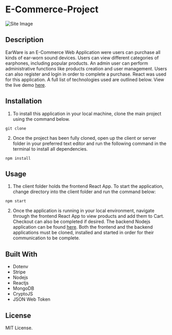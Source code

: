 # E-Commerce-Project
![Site Image](client/public/assets/images/siteImage.png)


## Description
EarWare is an E-Commerce Web Application were users can purchase all kinds of ear-worn sound devices. Users can view different categories of earphones, including popular products. An admin user can perform administrative functions like products creation and user management. Users can also register and login in order to complete a purchase. React was used for this application. A full list of technologies used are outlined below. View the live demo [here](https://sweet-dragon-9c8740.netlify.app/).


## Installation

1. To install this application in your local machine, clone the main project using the command below.

```
git clone
```

2. Once the project has been fully cloned, open up the client or server folder in your preferred text editor and run the following command in the terminal to install all dependencies.

```
npm install
```

## Usage

1. The client folder holds the frontend React App. To start the application, change directory into the client folder and run the command below:

```
npm start
```

2. Once the application is running in your local environment, navigate through the frontend React App to view products and add them to Cart. Checkout can also be completed if desired. The backend Nodejs application can be found [here](https://github.com/Emman77240/E-Commerce-Project/tree/main/server). Both the frontend and the backend applications must be cloned, installed and started in order for their communication to be complete.


## Built With

- Dotenv
- Stripe
- Nodejs
- Reactjs
- MongoDB
- CryptoJS
- JSON Web Token


## License

MIT License.
